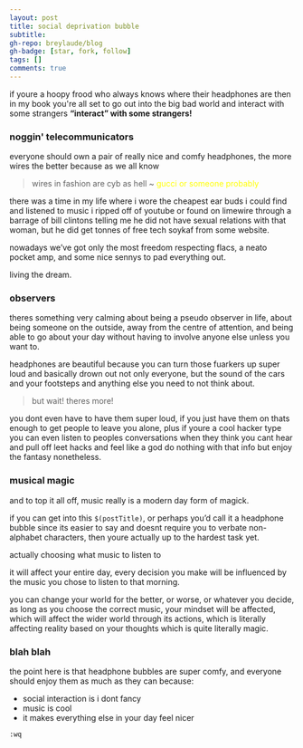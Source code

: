```yaml
---
layout: post
title: social deprivation bubble
subtitle: 
gh-repo: breylaude/blog
gh-badge: [star, fork, follow]
tags: []
comments: true
---
```


if youre a hoopy frood who always knows where their headphones are then in my book you're all set to go out into the big bad world and interact with some strangers **“interact” with some strangers!**

### noggin' telecommunicators

everyone should own a pair of really nice and comfy headphones, the more wires the better because as we all know

> wires in fashion are cyb as hell ~ <span style="color:yellow">gucci or someone probably</span>

there was a time in my life where i wore the cheapest ear buds i could find and listened to music i ripped off of youtube or found on limewire through a barrage of bill clintons telling me he did not have sexual relations with that woman, but he did get tonnes of free tech soykaf from some website.

nowadays we’ve got only the most freedom respecting flacs, a neato pocket amp, and some nice sennys to pad everything out.

living the dream.

### observers

theres something very calming about being a pseudo observer in life, about being someone on the outside, away from the centre of attention, and being able to go about your day without having to involve anyone else unless you want to.

headphones are beautiful because you can turn those fuarkers up super loud and basically drown out not only everyone, but the sound of the cars and your footsteps and anything else you need to not think about.

> but wait! theres more!

you dont even have to have them super loud, if you just have them on thats enough to get people to leave you alone, plus if youre a cool hacker type you can even listen to peoples conversations when they think you cant hear and pull off leet hacks and feel like a god do nothing with that info but enjoy the fantasy nonetheless.

### musical magic

and to top it all off, music really is a modern day form of magick.

if you can get into this `$(postTitle)`, or perhaps you’d call it a headphone bubble since its easier to say and doesnt require you to verbate non-alphabet characters, then youre actually up to the hardest task yet.

actually choosing what music to listen to

it will affect your entire day, every decision you make will be influenced by the music you chose to listen to that morning.

you can change your world for the better, or worse, or whatever you decide, as long as you choose the correct music, your mindset will be affected, which will affect the wider world through its actions, which is literally affecting reality based on your thoughts which is quite literally magic.

### blah blah

the point here is that headphone bubbles are super comfy, and everyone should enjoy them as much as they can because:

- social interaction is i dont fancy 
- music is cool
- it makes everything else in your day feel nicer

`:wq`
